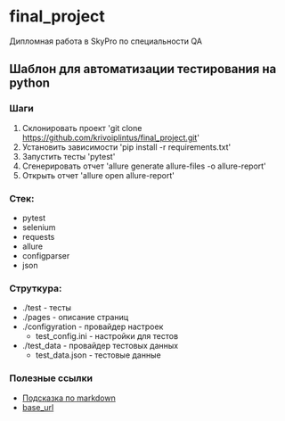 # final_project
Дипломная работа в SkyPro по специальности QA

## Шаблон для автоматизации тестирования на python

### Шаги
1. Склонировать проект 'git clone https://github.com/krivoiplintus/final_project.git'
2. Установить зависимости 'pip install -r requirements.txt'
3. Запустить тесты 'pytest'
4. Сгенерировать отчет 'allure generate allure-files -o allure-report'
5. Открыть отчет 'allure open allure-report'

### Стек:
- pytest
- selenium
- requests
- allure
- configparser
- json

### Струткура:
- ./test - тесты
- ./pages - описание страниц
- ./configyration - провайдер настроек
  - test_config.ini - настройки для тестов
- ./test_data - провайдер тестовых данных
  - test_data.json - тестовые данные

### Полезные ссылки
- [Подсказка по markdown](https://www.markdownguide.org/basic-syntax/)
- [base_url](https://www.chitai-gorod.ru/)